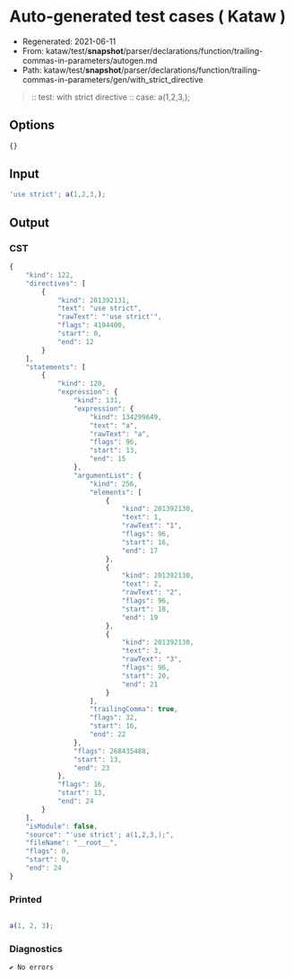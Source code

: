 # Auto-generated test cases ( Kataw )
- Regenerated: 2021-06-11
- From: kataw/test/__snapshot__/parser/declarations/function/trailing-commas-in-parameters/autogen.md
- Path: kataw/test/__snapshot__/parser/declarations/function/trailing-commas-in-parameters/gen/with_strict_directive
> :: test: with strict directive
> :: case: a(1,2,3,);
## Options

`````js
{}
`````
## Input

`````js
'use strict'; a(1,2,3,);
`````
## Output

### CST

```javascript
{
    "kind": 122,
    "directives": [
        {
            "kind": 201392131,
            "text": "use strict",
            "rawText": "'use strict'",
            "flags": 4194400,
            "start": 0,
            "end": 12
        }
    ],
    "statements": [
        {
            "kind": 120,
            "expression": {
                "kind": 131,
                "expression": {
                    "kind": 134299649,
                    "text": "a",
                    "rawText": "a",
                    "flags": 96,
                    "start": 13,
                    "end": 15
                },
                "argumentList": {
                    "kind": 256,
                    "elements": [
                        {
                            "kind": 201392130,
                            "text": 1,
                            "rawText": "1",
                            "flags": 96,
                            "start": 16,
                            "end": 17
                        },
                        {
                            "kind": 201392130,
                            "text": 2,
                            "rawText": "2",
                            "flags": 96,
                            "start": 18,
                            "end": 19
                        },
                        {
                            "kind": 201392130,
                            "text": 3,
                            "rawText": "3",
                            "flags": 96,
                            "start": 20,
                            "end": 21
                        }
                    ],
                    "trailingComma": true,
                    "flags": 32,
                    "start": 16,
                    "end": 22
                },
                "flags": 268435488,
                "start": 13,
                "end": 23
            },
            "flags": 16,
            "start": 13,
            "end": 24
        }
    ],
    "isModule": false,
    "source": "'use strict'; a(1,2,3,);",
    "fileName": "__root__",
    "flags": 0,
    "start": 0,
    "end": 24
}
```

### Printed

```javascript

a(1, 2, 3);
```

### Diagnostics

```javascript
✔ No errors
```

